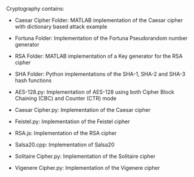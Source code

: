 Cryptography contains:

- Caesar Cipher Folder: MATLAB implementation of the Caesar cipher with dictionary based attack example
- Fortuna Folder: Implementation of the Fortuna Pseudorandom number generator 
- RSA Folder: MATLAB implementation of a Key generator for the RSA cipher
- SHA Folder: Python implementations of the SHA-1, SHA-2 and SHA-3 hash functions 


- AES-128.py: Implementation of AES-128 using both Cipher Block Chaining (CBC) and Counter (CTR) mode
- Caesar Cipher.py: Implementation of the Caesar cipher
- Feistel.py: Implementation of the Feistel cipher
- RSA.js: Implementation of the RSA cipher 
- Salsa20.cpp: Implementation of Salsa20
- Solitaire Cipher.py: Implementation of the Solitaire cipher
- Vigenere Cipher.py: Implementation of the Vigenere cipher
